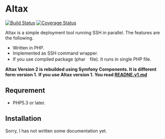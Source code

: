 # Altax

[![Build Status](https://travis-ci.org/kohkimakimoto/altax.png?branch=2.0)](https://travis-ci.org/kohkimakimoto/altax)
[![Coverage Status](https://coveralls.io/repos/kohkimakimoto/altax/badge.png?branch=2.0)](https://coveralls.io/r/kohkimakimoto/altax?branch=2.0)

Altax is a simple deployment tool running SSH in parallel. The features are the following.

* Written in PHP.
* Implemented as SSH command wrapper.
* If you use compiled package (phar　file). It runs in single PHP file.

**Altax Version 2 is rebuilded using Symfony Components. It is different form version 1.**
**If you use Altax version 1. You read [READNE.v1.md](./README.v1.md)**

## Requrement

* PHP5.3 or later.

## Installation

Sorry, I has not written some documentation yet.





